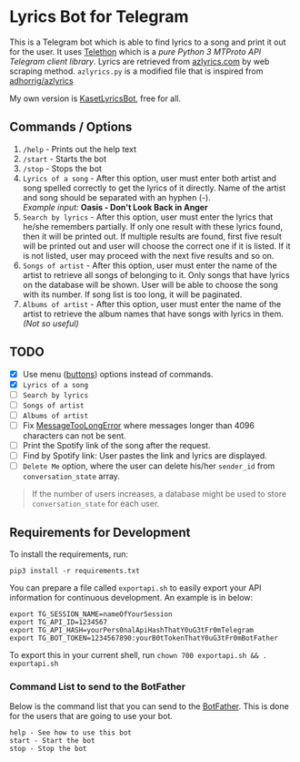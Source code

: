 # Lyrics Bot for Telegram

This is a Telegram bot which is able to find lyrics to a song and print it out for the user. It uses [Telethon](https://github.com/LonamiWebs/Telethon) which is a *pure Python 3 MTProto API Telegram client library*. Lyrics are retrieved from [azlyrics.com](https://azlyrics.com) by web scraping method. `azlyrics.py` is a modified file that is inspired from [adhorrig/azlyrics](https://github.com/adhorrig/azlyrics)

My own version is [KasetLyricsBot](https://t.me/KasetLyricsBot), free for all.

## Commands / Options

1. `/help` - Prints out the help text
2. `/start` - Starts the bot
3. `/stop` - Stops the bot
4. `Lyrics of a song` - After this option, user must enter both artist and song spelled correctly to get the lyrics of it directly. Name of the artist and song should be separated with an hyphen (-).<br> *Example input:* **Oasis - Don't Look Back in Anger**
5. `Search by lyrics` - After this option, user must enter the lyrics that he/she remembers partially. If only one result with these lyrics found, then it will be printed out. If multiple results are found, first five result will be printed out and user will choose the correct one if it is listed. If it is not listed, user may proceed with the next five results and so on.
6. `Songs of artist` - After this option, user must enter the name of the artist to retrieve all songs of belonging to it. Only songs that have lyrics on the database will be shown. User will be able to choose the song with its number. If song list is too long, it will be paginated.
7. `Albums of artist` - After this option, user must enter the name of the artist to retrieve the album names that have songs with lyrics in them. *(Not so useful)*

## TODO

- [x] Use menu ([buttons](https://docs.telethon.dev/en/latest/modules/custom.html?highlight=Button#module-telethon.tl.custom.button)) options instead of commands.
- [x] `Lyrics of a song`
- [ ] `Search by lyrics`
- [ ] `Songs of artist`
- [ ] `Albums of artist`
- [ ] Fix [MessageTooLongError](https://tl.telethon.dev/methods/messages/send_message.html) where messages longer than 4096 characters can not be sent.
- [ ] Print the Spotify link of the song after the request.
- [ ] Find by Spotify link: User pastes the link and lyrics are displayed.
- [ ] `Delete Me` option, where the user can delete his/her `sender_id` from `conversation_state` array.

> If the number of users increases, a database might be used to store `conversation_state` for each user.

## Requirements for Development

To install the requirements, run:

`pip3 install -r requirements.txt`

You can prepare a file called `exportapi.sh` to easily export your API information for continuous development. An example is in below:

```
export TG_SESSION_NAME=nameOfYourSession
export TG_API_ID=1234567
export TG_API_HASH=yourPers0nalApiHashThatY0uG3tFr0mTelegram
export TG_BOT_TOKEN=1234567890:yourB0tTokenThatY0uG3tFr0mBotFather
```

To export this in your current shell, run `chown 700 exportapi.sh && . exportapi.sh`

### Command List to send to the BotFather
Below is the command list that you can send to the [BotFather](https://t.me/BotFather). This is done for the users that are going to use your bot.

```
help - See how to use this bot
start - Start the bot
stop - Stop the bot
```

